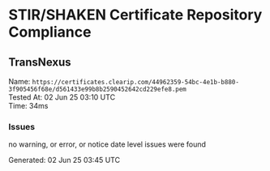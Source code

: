 # STIR/SHAKEN Certificate Repository Compliance

## TransNexus

Name: `https://certificates.clearip.com/44962359-54bc-4e1b-b880-3f905456f68e/d561433e99b8b2590452642cd229efe8.pem`\
Tested At: 02 Jun 25 03:10 UTC\
Time: 34ms

### Issues

no warning, or error, or notice date level issues were found

Generated: 02 Jun 25 03:45 UTC
